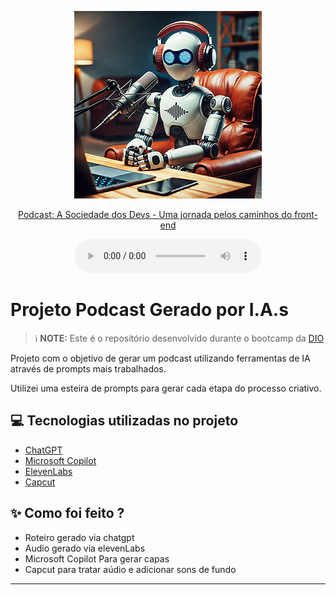 <p align="center">
<a href="output/Podcast_sociedade_dos_devs_editado.mp3">
<img 
    src="./assets/cover.png"
    width="300"
/>
</a>
</p>

<p align="center">
<a href="output/Podcast_sociedade_dos_devs_editado.mp3">
    Podcast: A Sociedade dos Devs - Uma jornada pelos caminhos do front-end
</a>
</p>

<div align="center">
    <audio src="output/Podcast_sociedade_dos_devs_editado.mp3" controls title="Podcast editado"></audio>
</div>

# Projeto Podcast Gerado por I.A.s


 > ℹ️ **NOTE:** Este é o repositório desenvolvido durante o bootcamp da [DIO](https://dio.me)

Projeto com o objetivo de gerar um podcast utilizando ferramentas de IA através de prompts mais trabalhados.

Utilizei uma esteira de prompts para gerar cada etapa do processo criativo.

## 💻 Tecnologias utilizadas no projeto

- [ChatGPT](https://chat.openai.com/) 
- [Microsoft Copilot](https://copilot.microsoft.com/)
- [ElevenLabs](https://beta.elevenlabs.io/)
- [Capcut](https://www.capcut.com/pt-br/)

## ✨ Como foi feito ?

- Roteiro gerado via chatgpt
- Audio gerado via elevenLabs
- Microsoft Copilot Para gerar capas
- Capcut para tratar aúdio e adicionar sons de fundo



---

